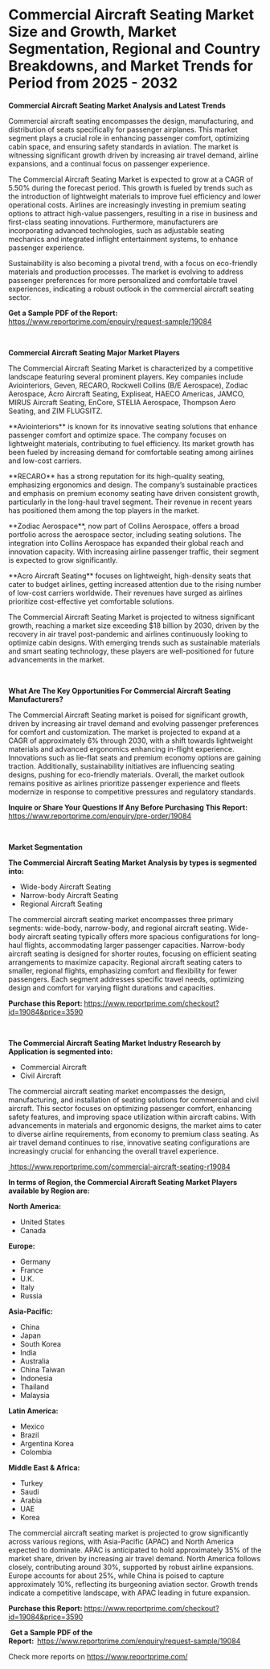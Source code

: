 <p><h1>Commercial Aircraft Seating Market Size and Growth, Market Segmentation, Regional and Country Breakdowns, and Market Trends for Period from 2025 -  2032</h1></p><p><strong>Commercial Aircraft Seating Market Analysis and Latest Trends</strong></p>
<p><p>Commercial aircraft seating encompasses the design, manufacturing, and distribution of seats specifically for passenger airplanes. This market segment plays a crucial role in enhancing passenger comfort, optimizing cabin space, and ensuring safety standards in aviation. The market is witnessing significant growth driven by increasing air travel demand, airline expansions, and a continual focus on passenger experience.</p><p>The Commercial Aircraft Seating Market is expected to grow at a CAGR of 5.50% during the forecast period. This growth is fueled by trends such as the introduction of lightweight materials to improve fuel efficiency and lower operational costs. Airlines are increasingly investing in premium seating options to attract high-value passengers, resulting in a rise in business and first-class seating innovations. Furthermore, manufacturers are incorporating advanced technologies, such as adjustable seating mechanics and integrated inflight entertainment systems, to enhance passenger experience.</p><p>Sustainability is also becoming a pivotal trend, with a focus on eco-friendly materials and production processes. The market is evolving to address passenger preferences for more personalized and comfortable travel experiences, indicating a robust outlook in the commercial aircraft seating sector.</p></p>
<p><strong>Get a Sample PDF of the Report:&nbsp;</strong> <a href="https://www.reportprime.com/enquiry/request-sample/19084?utm_campaign=3006&utm_medium=2&utm_source=Github&utm_content=ia&utm_term=19032025&utm_id=commercial-aircraft-seating">https://www.reportprime.com/enquiry/request-sample/19084</a></p>
<p>&nbsp;</p>
<p><strong>Commercial Aircraft Seating Major Market Players</strong></p>
<p><p>The Commercial Aircraft Seating Market is characterized by a competitive landscape featuring several prominent players. Key companies include Aviointeriors, Geven, RECARO, Rockwell Collins (B/E Aerospace), Zodiac Aerospace, Acro Aircraft Seating, Expliseat, HAECO Americas, JAMCO, MIRUS Aircraft Seating, EnCore, STELIA Aerospace, Thompson Aero Seating, and ZIM FLUGSITZ.</p><p>**Aviointeriors** is known for its innovative seating solutions that enhance passenger comfort and optimize space. The company focuses on lightweight materials, contributing to fuel efficiency. Its market growth has been fueled by increasing demand for comfortable seating among airlines and low-cost carriers.</p><p>**RECARO** has a strong reputation for its high-quality seating, emphasizing ergonomics and design. The company’s sustainable practices and emphasis on premium economy seating have driven consistent growth, particularly in the long-haul travel segment. Their revenue in recent years has positioned them among the top players in the market.</p><p>**Zodiac Aerospace**, now part of Collins Aerospace, offers a broad portfolio across the aerospace sector, including seating solutions. The integration into Collins Aerospace has expanded their global reach and innovation capacity. With increasing airline passenger traffic, their segment is expected to grow significantly.</p><p>**Acro Aircraft Seating** focuses on lightweight, high-density seats that cater to budget airlines, getting increased attention due to the rising number of low-cost carriers worldwide. Their revenues have surged as airlines prioritize cost-effective yet comfortable solutions.</p><p>The Commercial Aircraft Seating Market is projected to witness significant growth, reaching a market size exceeding $18 billion by 2030, driven by the recovery in air travel post-pandemic and airlines continuously looking to optimize cabin designs. With emerging trends such as sustainable materials and smart seating technology, these players are well-positioned for future advancements in the market.</p></p>
<p>&nbsp;</p>
<p><strong>What Are The Key Opportunities For Commercial Aircraft Seating Manufacturers?</strong></p>
<p><p>The Commercial Aircraft Seating market is poised for significant growth, driven by increasing air travel demand and evolving passenger preferences for comfort and customization. The market is projected to expand at a CAGR of approximately 6% through 2030, with a shift towards lightweight materials and advanced ergonomics enhancing in-flight experience. Innovations such as lie-flat seats and premium economy options are gaining traction. Additionally, sustainability initiatives are influencing seating designs, pushing for eco-friendly materials. Overall, the market outlook remains positive as airlines prioritize passenger experience and fleets modernize in response to competitive pressures and regulatory standards.</p></p>
<p><strong>Inquire or Share Your Questions If Any Before Purchasing This Report:</strong> <a href="https://www.reportprime.com/enquiry/pre-order/19084?utm_campaign=3006&utm_medium=2&utm_source=Github&utm_content=ia&utm_term=19032025&utm_id=commercial-aircraft-seating">https://www.reportprime.com/enquiry/pre-order/19084</a></p>
<p>&nbsp;</p>
<p><strong>Market Segmentation</strong></p>
<p><strong>The Commercial Aircraft Seating Market Analysis by types is segmented into:</strong></p>
<p><ul><li>Wide-body Aircraft Seating</li><li>Narrow-body Aircraft Seating</li><li>Regional Aircraft Seating</li></ul></p>
<p><p>The commercial aircraft seating market encompasses three primary segments: wide-body, narrow-body, and regional aircraft seating. Wide-body aircraft seating typically offers more spacious configurations for long-haul flights, accommodating larger passenger capacities. Narrow-body aircraft seating is designed for shorter routes, focusing on efficient seating arrangements to maximize capacity. Regional aircraft seating caters to smaller, regional flights, emphasizing comfort and flexibility for fewer passengers. Each segment addresses specific travel needs, optimizing design and comfort for varying flight durations and capacities.</p></p>
<p><strong>Purchase this Report:&nbsp;</strong><a href="https://www.reportprime.com/checkout?id=19084&price=3590&utm_campaign=3006&utm_medium=2&utm_source=Github&utm_content=ia&utm_term=19032025&utm_id=commercial-aircraft-seating">https://www.reportprime.com/checkout?id=19084&price=3590</a></p>
<p>&nbsp;</p>
<p><strong>The Commercial Aircraft Seating Market Industry Research by Application is segmented into:</strong></p>
<p><ul><li>Commercial Aircraft</li><li>Civil Aircraft</li></ul></p>
<p><p>The commercial aircraft seating market encompasses the design, manufacturing, and installation of seating solutions for commercial and civil aircraft. This sector focuses on optimizing passenger comfort, enhancing safety features, and improving space utilization within aircraft cabins. With advancements in materials and ergonomic designs, the market aims to cater to diverse airline requirements, from economy to premium class seating. As air travel demand continues to rise, innovative seating configurations are increasingly crucial for enhancing the overall travel experience.</p></p>
<p><a href="https://www.reportprime.com/commercial-aircraft-seating-r19084?utm_campaign=3006&utm_medium=2&utm_source=Github&utm_content=ia&utm_term=19032025&utm_id=commercial-aircraft-seating">&nbsp;https://www.reportprime.com/commercial-aircraft-seating-r19084</a></p>
<p><strong>In terms of Region, the Commercial Aircraft Seating Market Players available by Region are:</strong></p>
<p>
    <p> <strong> North America: </strong>
        <ul>
            <li>United States</li>
            <li>Canada</li>
        </ul>
        </p> 
    <p> <strong> Europe: </strong>
        <ul>
            <li>Germany</li>
            <li>France</li>
            <li>U.K.</li>
            <li>Italy</li>
            <li>Russia</li>
        </ul>
        </p> 
    <p> <strong> Asia-Pacific: </strong>
        <ul>
            <li>China</li>
            <li>Japan</li>
            <li>South Korea</li>
            <li>India</li>
            <li>Australia</li>
            <li>China Taiwan</li>
            <li>Indonesia</li>
            <li>Thailand</li>
            <li>Malaysia</li>
        </ul>
        </p> 
    <p> <strong> Latin America: </strong>
        <ul>
            <li>Mexico</li>
            <li>Brazil</li>
            <li>Argentina Korea</li>
            <li>Colombia</li>
        </ul>
        </p> 
    <p> <strong> Middle East & Africa: </strong>
        <ul>
            <li>Turkey</li>
            <li>Saudi</li>
            <li>Arabia</li>
            <li>UAE</li>
            <li>Korea</li>
        </ul>
    </p>
    </p>
<p><p>The commercial aircraft seating market is projected to grow significantly across various regions, with Asia-Pacific (APAC) and North America expected to dominate. APAC is anticipated to hold approximately 35% of the market share, driven by increasing air travel demand. North America follows closely, contributing around 30%, supported by robust airline expansions. Europe accounts for about 25%, while China is poised to capture approximately 10%, reflecting its burgeoning aviation sector. Growth trends indicate a competitive landscape, with APAC leading in future expansion.</p></p>
<p><strong>Purchase this Report: </strong><a href="https://www.reportprime.com/checkout?id=19084&price=3590&utm_campaign=3006&utm_medium=2&utm_source=Github&utm_content=ia&utm_term=19032025&utm_id=commercial-aircraft-seating">https://www.reportprime.com/checkout?id=19084&price=3590</a></p>
<p>&nbsp;<strong>Get a Sample PDF of the Report:&nbsp;&nbsp;</strong><a href="https://www.reportprime.com/enquiry/request-sample/19084?utm_campaign=3006&utm_medium=2&utm_source=Github&utm_content=ia&utm_term=19032025&utm_id=commercial-aircraft-seating">https://www.reportprime.com/enquiry/request-sample/19084</a></p>
<p><strong></strong></p>
<p>Check more reports on <a href="https://www.reportprime.com/?utm_campaign=3006&utm_medium=2&utm_source=Github&utm_content=ia&utm_term=19032025&utm_id=commercial-aircraft-seating">https://www.reportprime.com/</a></p>